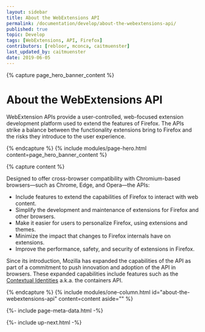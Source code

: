 ```yaml
---
layout: sidebar
title: About the WebExtensions API
permalink: /documentation/develop/about-the-webextensions-api/
published: true
topic: Develop
tags: [WebExtensions, API, Firefox]
contributors: [rebloor, mconca, caitmuenster]
last_updated_by: caitmuenster
date: 2019-06-05
---
```


<!-- Page Hero Banner -->

{% capture page_hero_banner_content %}

# About the WebExtensions API

WebExtension APIs provide a user-controlled, web-focused extension development platform used to extend the features of Firefox. The APIs strike a balance between the functionality extensions bring to Firefox and the risks they introduce to the user experience.

{% endcapture %}
{% include modules/page-hero.html
    content=page_hero_banner_content
%}

<!-- END: Page Hero Banner -->

{% capture content %}

Designed to offer cross-browser compatibility with Chromium-based browsers—such as Chrome, Edge, and Opera—the APIs:

- Include features to extend the capabilities of Firefox to interact with web content.
- Simplify the development and maintenance of extensions for Firefox and other browsers.
- Make it easier for users to personalize Firefox, using extensions and themes.
- Minimize the impact that changes to Firefox internals have on extensions.
- Improve the performance, safety, and security of extensions in Firefox.

Since its introduction, Mozilla has expanded the capabilities of the API as part of a commitment to push innovation and adoption of the API in browsers. These expanded capabilities include features such as the [Contextual Identities](https://developer.mozilla.org/docs/Mozilla/Add-ons/WebExtensions/API/contextualIdentities) a.k.a. the containers API.

{% endcapture %}
{% include modules/one-column.html
    id="about-the-webextensions-api"
    content=content
    aside=""
%}

<!-- END: Single Column Body Module -->
<!-- Meta Data -->

{%- include page-meta-data.html -%}

<!-- END: Meta Data -->

<!-- Up Next -->

{%- include up-next.html -%}

<!-- END: Up Next -->
